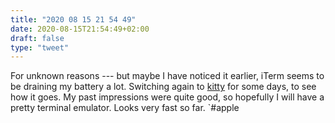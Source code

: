 ```yaml
---
title: "2020 08 15 21 54 49"
date: 2020-08-15T21:54:49+02:00
draft: false
type: "tweet"
---
```

For unknown reasons --- but maybe I have noticed it earlier, iTerm seems to be draining my battery a lot. Switching again to [kitty](https://sw.kovidgoyal.net/kitty/index.html#) for some days, to see how it goes. My past impressions were quite good, so hopefully I will have a pretty terminal emulator. Looks very fast so far. `#apple
